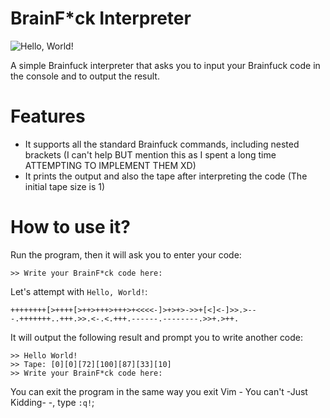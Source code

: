 # BrainF*ck Interpreter
![Hello, World!](https://upload.wikimedia.org/wikipedia/commons/thumb/b/b4/Hello_World_Brainfuck.png/280px-Hello_World_Brainfuck.png)

A simple Brainfuck interpreter that asks you to input your Brainfuck code in the console and to output the result.  
# Features
- It supports all the standard Brainfuck commands, including nested brackets (I can't help BUT mention this as I spent a long time ATTEMPTING TO IMPLEMENT THEM XD)
- It prints the output and also the tape after interpreting the code (The initial tape size is 1)
# How to use it?
Run the program, then it will ask you to enter your code: 
```
>> Write your BrainF*ck code here:
```
Let's attempt with `Hello, World!`: 
```
++++++++[>++++[>++>+++>+++>+<<<<-]>+>+>->>+[<]<-]>>.>---.+++++++..+++.>>.<-.<.+++.------.--------.>>+.>++.
```
It will output the following result and prompt you to write another code: 
```
>> Hello World!
>> Tape: [0][0][72][100][87][33][10]
>> Write your BrainF*ck code here:

```
You can exit the program in the same way you exit Vim - You can't -Just Kidding- -, type `:q!`; 
